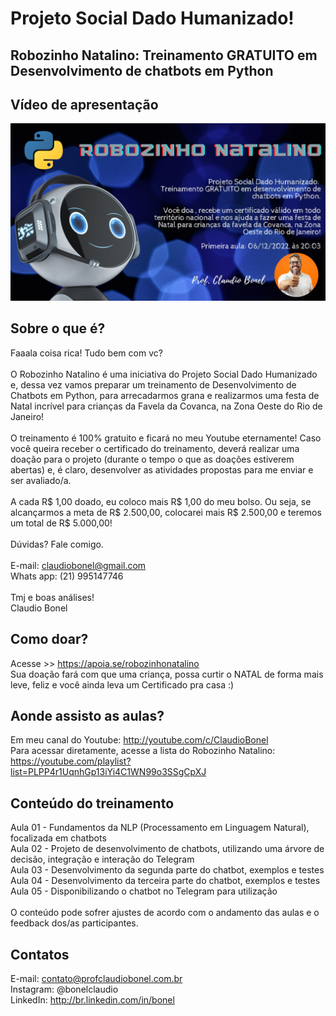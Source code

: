 # Projeto Social Dado Humanizado! 

## Robozinho Natalino: Treinamento GRATUITO em Desenvolvimento de chatbots em Python

## Vídeo de apresentação

[![Watch the video](chamada_robozinho_natalino.jpg)](https://youtu.be/ww2dvCDgVkc)

## Sobre o que é?

Faaala coisa rica! Tudo bem com vc?
<br>
<br>
O Robozinho Natalino é uma iniciativa do Projeto Social Dado Humanizado e, dessa vez vamos preparar um treinamento de Desenvolvimento de Chatbots em Python, para arrecadarmos grana e realizarmos uma festa de Natal incrível para crianças da Favela da Covanca, na Zona Oeste do Rio de Janeiro!
<br>
<br>
O treinamento é 100% gratuito e ficará no meu Youtube eternamente! Caso você queira receber o certificado do treinamento, deverá realizar uma doação para o projeto (durante o tempo o que as doações estiverem abertas) e, é claro, desenvolver as atividades propostas para me enviar e ser avaliado/a.
<br>
<br>
A cada R$ 1,00 doado, eu coloco mais R$ 1,00 do meu bolso. Ou seja, se alcançarmos a meta de R$ 2.500,00, colocarei mais R$ 2.500,00 e teremos um total de R$ 5.000,00!
<br>
<br>
Dúvidas? Fale comigo.
<br>
<br>
E-mail: claudiobonel@gmail.com
<br>
Whats app: (21) 995147746
<br>
<br>
Tmj e boas análises!
<br>
Claudio Bonel

## Como doar?

Acesse >> https://apoia.se/robozinhonatalino
<br>
Sua doação fará com que uma criança, possa curtir o NATAL de forma mais leve, feliz e você ainda leva um Certificado pra casa :)

## Aonde assisto as aulas?

Em meu canal do Youtube: http://youtube.com/c/ClaudioBonel
<br>
Para acessar diretamente, acesse a lista do Robozinho Natalino: https://youtube.com/playlist?list=PLPP4r1UqnhGp13iYi4C1WN99o3SSgCpXJ

## Conteúdo do treinamento

Aula 01 - Fundamentos da NLP (Processamento em Linguagem Natural), focalizada em chatbots
<br>
Aula 02 - Projeto de desenvolvimento de chatbots, utilizando uma árvore de decisão, integração e interação do Telegram
<br>
Aula 03 - Desenvolvimento da segunda parte do chatbot, exemplos e testes
<br>
Aula 04 - Desenvolvimento da terceira parte do chatbot, exemplos e testes
<br>
Aula 05 - Disponibilizando o chatbot no Telegram  para utilização
<br>
<br>
O conteúdo pode sofrer ajustes de acordo com o andamento das aulas e o feedback dos/as participantes.

## Contatos

E-mail: contato@profclaudiobonel.com.br
<br>
Instagram: @bonelclaudio
<br>
LinkedIn: http://br.linkedin.com/in/bonel